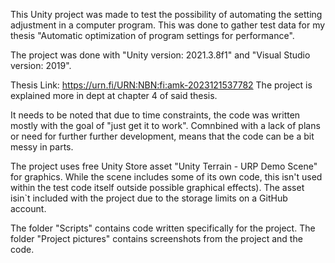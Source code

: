 This Unity project was made to test the possibility of automating the setting adjustment in a computer program.
This was done to gather test data for my thesis "Automatic optimization of program settings for performance".

The project was done with "Unity version: 2021.3.8f1"
and "Visual Studio version: 2019".

Thesis Link: https://urn.fi/URN:NBN:fi:amk-2023121537782
The project is explained more in dept at chapter 4 of said thesis.

It needs to be noted that due to time constraints, the code was written mostly with the goal of "just get it to work".
Comnbined with a lack of plans or need for further further development, means that the code can be a bit messy in parts.

The project uses free Unity Store asset "Unity Terrain - URP Demo Scene" for graphics.
While the scene includes some of its own code, this isn't used within the test code itself outside  possible graphical effects).
The asset  isin`t included with the project due to the storage limits on a GitHub account.

The folder "Scripts" contains code written specifically for the project.
The folder "Project pictures" contains screenshots from the project and the code.
